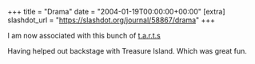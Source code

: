 +++
title = "Drama"
date = "2004-01-19T00:00:00+00:00"
[extra]
slashdot_url = "https://slashdot.org/journal/58867/drama"
+++

<p>I am now associated with this bunch of <a href="http://www.twyrusdrama.org.uk/">t.a.r.t.s</a></p>
<p>Having helped out backstage with Treasure Island. Which was great fun.</p>

